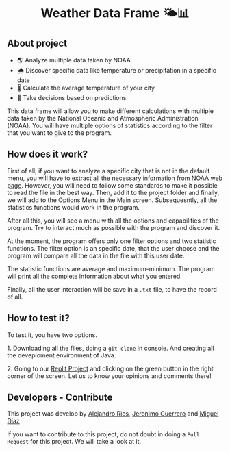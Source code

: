 <h1 align = "center">Weather Data Frame 🌤️📊</h1>
<h2>
    About project
</h2> 
<ul>
    <li>🌎 Analyze multiple data taken by NOAA</a></li>
    <li>🌧️ Discover specific data like temperature or precipitation in a specific date</li>
    <li>🌡️ Calculate the average temperature of your city</li>
    <li>🤔 Take decisions based on predictions</li>
</ul>

<p>
    This data frame will allow you to make different calculations with multiple data taken by the National Oceanic and Atmospheric Administration (NOAA). You will have multiple options of statistics according to the filter that you want to give to the program.
</p>

<h2>
    How does it work?
</h2> 

<p>
    First of all, if you want to analyze a specific city that is not in the default menu, you will have to extract all the necessary information from <a href = "https://gis.ncdc.noaa.gov">NOAA web page</a>. However, you will need to follow some standards to make it possible to read the file in the best way. Then, add it to the project folder and finally, we will add to the Options Menu in the Main screen. Subsequesntly, all the statistics functions would work in the program.
</p>
<p>
    After all this, you will see a menu with all the options and capabilities of the program. Try to interact much as possible with the program and discover it.
</p>
<p>
    At the moment, the program offers only one filter options and two statistic functions. The filter option is an specific date, that the user choose and the program will compare all the data in the file with this user date.
</p>
<p>
   The statistic functions are average and maximum-minimum. The program will print all the complete information about what you entered.
</p>
<p>
   Finally, all the user interaction will be save in a <code>.txt</code> file, to have the record of all.
</p>
<h2>
  How to test it?
</h2>
<p>
    To test it, you have two options.
</p>
<p>
    1. Downloading all the files, doing a <code>git clone</code> in console. And creating all the deveploment environment of Java.
</p>
<p>
    2. Going to our <a href = "https://replit.com/@ariosm/Final-Project">Replit Project</a> and clicking on the green button in the right corner of the screen. Let us to know your opinions and comments there!
</p>
<h2>
    Developers - Contribute
</h2>
<p>
    This project was develop by <a href = "https://github.com/alejoriosm04">Alejandro Rios</a>, <a href = "https://github.com/JGuerrero08">Jeronimo Guerrero</a> and <a href = "https://github.com/MADiazV1">Miguel Diaz</a>
</p>
<p>
    If you want to contribute to this project, do not doubt in doing a <code>Pull Request</code> for this project. We will take a look at it.
</p>